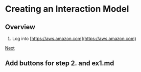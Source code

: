 # Creating an Interaction Model

## Overview

1. Log into [https://aws.amazon.com](https://aws.amazon.com)



<a href="lambda.md"> Next </a>
## Add buttons for step 2. and ex1.md
